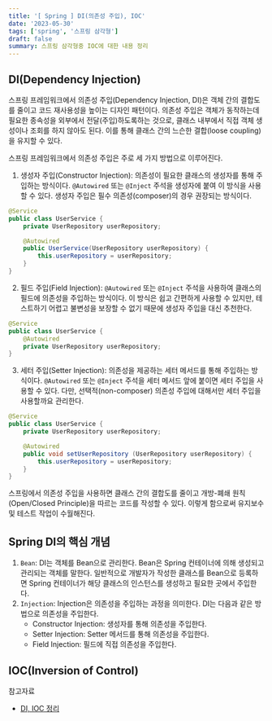 ```yaml
---
title: '[ Spring ] DI(의존성 주입), IOC'
date: '2023-05-30'
tags: ['spring', '스프링 삼각형']
draft: false
summary: 스프링 삼각형중 IOC에 대한 내용 정리
---
```


## DI(Dependency Injection)

스프링 프레임워크에서 의존성 주입(Dependency Injection, DI)은 객체 간의 결합도를 줄이고 코드 재사용성을 높이는 디자인 패턴이다. 의존성 주입은 객체가 동작하는데 필요한 종속성을 외부에서 전달(주입)하도록하는 것으로, 클래스 내부에서 직접 객체 생성이나 조회를 하지 않아도 된다. 이를 통해 클래스 간의 느슨한 결합(loose coupling)을 유지할 수 있다.

스프링 프레임워크에서 의존성 주입은 주로 세 가지 방법으로 이루어진다.

1. 생성자 주입(Constructor Injection): 의존성이 필요한 클래스의 생성자를 통해 주입하는 방식이다. `@Autowired` 또는 `@Inject` 주석을 생성자에 붙여 이 방식을 사용할 수 있다. 생성자 주입은 필수 의존성(composer)의 경우 권장되는 방식이다.

```java
@Service
public class UserService {
    private UserRepository userRepository;

    @Autowired
    public UserService(UserRepository userRepository) {
        this.userRepository = userRepository;
    }
}
```

2. 필드 주입(Field Injection): `@Autowired` 또는 `@Inject` 주석을 사용하여 클래스의 필드에 의존성을 주입하는 방식이다. 이 방식은 쉽고 간편하게 사용할 수 있지만, 테스트하기 어렵고 불변성을 보장할 수 없기 때문에 생성자 주입을 대신 추천한다.

```java
@Service
public class UserService {
    @Autowired
    private UserRepository userRepository;
}
```

3. 세터 주입(Setter Injection): 의존성을 제공하는 세터 메서드를 통해 주입하는 방식이다. `@Autowired` 또는 `@Inject` 주석을 세터 메서드 앞에 붙이면 세터 주입을 사용할 수 있다. 다만, 선택적(non-composer) 의존성 주입에 대해서만 세터 주입을 사용할까요 관리한다.

```java
@Service
public class UserService {
    private UserRepository userRepository;

    @Autowired
    public void setUserRepository (UserRepository userRepository) {
        this.userRepository = userRepository;
    }
}
```

스프링에서 의존성 주입을 사용하면 클래스 간의 결합도를 줄이고 개방-폐쇄 원칙(Open/Closed Principle)을 따르는 코드를 작성할 수 있다. 이렇게 함으로써 유지보수 및 테스트 작업이 수월해진다.

## Spring DI의 핵심 개념

1. `Bean`: DI는 객체를 Bean으로 관리한다. Bean은 Spring 컨테이너에 의해 생성되고 관리되는 객체를 말한다. 일반적으로 개발자가 작성한 클래스를 Bean으로 등록하면 Spring 컨테이너가 해당 클래스의 인스턴스를 생성하고 필요한 곳에서 주입한다.
2. `Injection`: Injection은 의존성을 주입하는 과정을 의미한다. DI는 다음과 같은 방법으로 의존성을 주입한다.
   - Constructor Injection: 생성자를 통해 의존성을 주입한다.
   - Setter Injection: Setter 메서드를 통해 의존성을 주입한다.
   - Field Injection: 필드에 직접 의존성을 주입한다.

## IOC(Inversion of Control)

참고자료

- [DI, IOC 정리](https://velog.io/@gillog/Spring-DIDependency-Injection)
